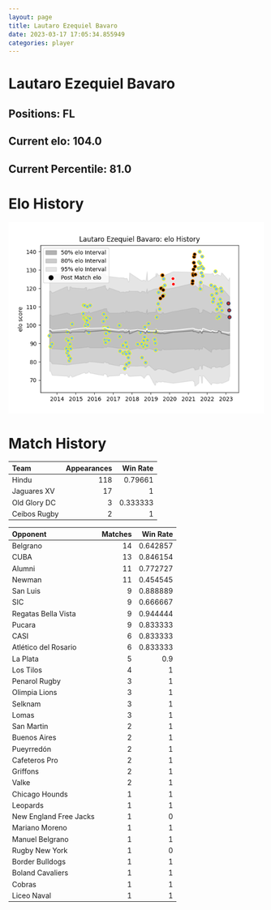 ```yaml
---  
layout: page  
title: Lautaro Ezequiel Bavaro  
date: 2023-03-17 17:05:34.855949  
categories: player  
---
```

# Lautaro Ezequiel Bavaro

## Positions: FL

## Current elo: 104.0

## Current Percentile: 81.0

# Elo History


![elo history](history_LautaroEzequielBavaro.png)
# Match History


| Team         |   Appearances |   Win Rate |
|:-------------|--------------:|-----------:|
| Hindu        |           118 |   0.79661  |
| Jaguares XV  |            17 |   1        |
| Old Glory DC |             3 |   0.333333 |
| Ceibos Rugby |             2 |   1        |

| Opponent               |   Matches |   Win Rate |
|:-----------------------|----------:|-----------:|
| Belgrano               |        14 |   0.642857 |
| CUBA                   |        13 |   0.846154 |
| Alumni                 |        11 |   0.772727 |
| Newman                 |        11 |   0.454545 |
| San Luis               |         9 |   0.888889 |
| SIC                    |         9 |   0.666667 |
| Regatas Bella Vista    |         9 |   0.944444 |
| Pucara                 |         9 |   0.833333 |
| CASI                   |         6 |   0.833333 |
| Atlético del Rosario   |         6 |   0.833333 |
| La Plata               |         5 |   0.9      |
| Los Tilos              |         4 |   1        |
| Penarol Rugby          |         3 |   1        |
| Olimpia Lions          |         3 |   1        |
| Selknam                |         3 |   1        |
| Lomas                  |         3 |   1        |
| San Martin             |         2 |   1        |
| Buenos Aires           |         2 |   1        |
| Pueyrredón             |         2 |   1        |
| Cafeteros Pro          |         2 |   1        |
| Griffons               |         2 |   1        |
| Valke                  |         2 |   1        |
| Chicago Hounds         |         1 |   1        |
| Leopards               |         1 |   1        |
| New England Free Jacks |         1 |   0        |
| Mariano Moreno         |         1 |   1        |
| Manuel Belgrano        |         1 |   1        |
| Rugby New York         |         1 |   0        |
| Border Bulldogs        |         1 |   1        |
| Boland Cavaliers       |         1 |   1        |
| Cobras                 |         1 |   1        |
| Liceo Naval            |         1 |   1        |